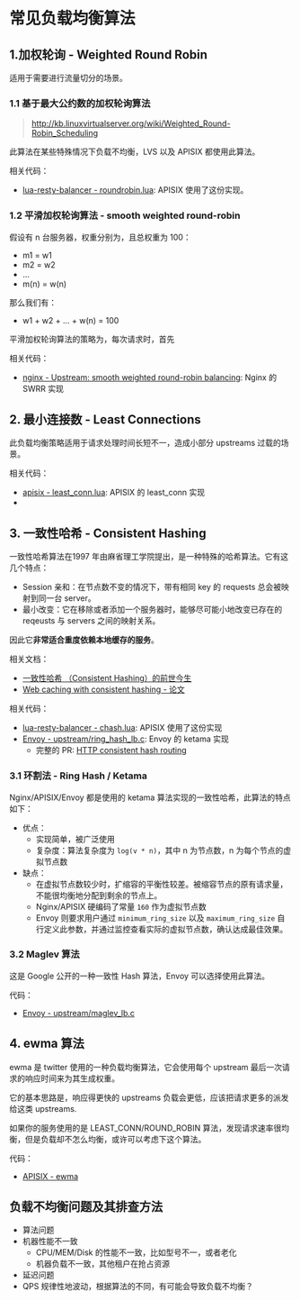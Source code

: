 # 常见负载均衡算法

## 1.加权轮询 - Weighted Round Robin

适用于需要进行流量切分的场景。

### 1.1 基于最大公约数的加权轮询算法

>http://kb.linuxvirtualserver.org/wiki/Weighted_Round-Robin_Scheduling

此算法在某些特殊情况下负载不均衡，LVS 以及 APISIX 都使用此算法。

相关代码：

- [lua-resty-balancer - roundrobin.lua](https://github.com/openresty/lua-resty-balancer/blob/master/lib/resty/roundrobin.lua): APISIX 使用了这份实现。

### 1.2 平滑加权轮询算法 - smooth weighted round-robin

假设有 n 台服务器，权重分别为，且总权重为 100：

- m1 = w1
- m2 = w2
- ...
- m(n) = w(n)

那么我们有：

- w1 + w2 + ... + w(n) = 100

平滑加权轮询算法的策略为，每次请求时，首先

相关代码：

- [nginx - Upstream: smooth weighted round-robin balancing](https://github.com/phusion/nginx/commit/27e94984486058d73157038f7950a0a36ecc6e35): Nginx 的 SWRR 实现


## 2. 最小连接数 - Least Connections

此负载均衡策略适用于请求处理时间长短不一，造成小部分 upstreams 过载的场景。

相关代码：

- [apisix - least_conn.lua](https://github.com/apache/apisix/blob/master/apisix/balancer/least_conn.lua): APISIX 的 least_conn 实现
- 

## 3. 一致性哈希 - Consistent Hashing

一致性哈希算法在1997 年由麻省理工学院提出，是一种特殊的哈希算法。它有这几个特点：

- Session 亲和：在节点数不变的情况下，带有相同 key 的 requests 总会被映射到同一台 server。
- 最小改变：它在移除或者添加一个服务器时，能够尽可能小地改变已存在的 reqeusts 与 servers 之间的映射关系。 

因此它**非常适合重度依赖本地缓存的服务**。

相关文档：

- [一致性哈希 （Consistent Hashing）的前世今生](https://candicexiao.com/consistenthashing/)
- [Web caching with consistent hashing - 论文](https://www.ra.ethz.ch/cdstore/www8/data/2181/pdf/pd1.pdf)

相关代码：

- [lua-resty-balancer - chash.lua](https://github.com/openresty/lua-resty-balancer/blob/master/lib/resty/chash.lua): APISIX 使用了这份实现
- [Envoy - upstream/ring_hash_lb.c](https://github.com/envoyproxy/envoy/blob/v1.20.1/source/common/upstream/ring_hash_lb.cc): Envoy 的 ketama 实现
  - 完整的 PR: [HTTP consistent hash routing](https://github.com/envoyproxy/envoy/pull/496)


### 3.1 环割法 - Ring Hash / Ketama

Nginx/APISIX/Envoy 都是使用的 ketama 算法实现的一致性哈希，此算法的特点如下：

- 优点：
  - 实现简单，被广泛使用
  - 复杂度：算法复杂度为 `log(v * n)`，其中 n 为节点数，n 为每个节点的虚拟节点数
- 缺点：
  - 在虚拟节点数较少时，扩缩容的平衡性较差。被缩容节点的原有请求量，不能很均衡地分配到剩余的节点上。
  - Nginx/APISIX 硬编码了常量 `160` 作为虚拟节点数
  - Envoy 则要求用户通过 `minimum_ring_size` 以及 `maximum_ring_size` 自行定义此参数，并通过监控查看实际的虚拟节点数，确认达成最佳效果。

### 3.2 Maglev 算法

这是 Google 公开的一种一致性 Hash 算法，Envoy 可以选择使用此算法。

代码：

- [Envoy - upstream/maglev_lb.c](https://github.com/envoyproxy/envoy/blob/v1.20.1/source/common/upstream/maglev_lb.cc)


## 4. ewma 算法

ewma 是 twitter 使用的一种负载均衡算法，它会使用每个 upstream 最后一次请求的响应时间来为其生成权重。

它的基本思路是，响应得更快的 upstreams 负载会更低，应该把请求更多的派发给这类 upstreams.

如果你的服务使用的是 LEAST_CONN/ROUND_ROBIN 算法，发现请求速率很均衡，但是负载却不怎么均衡，或许可以考虑下这个算法。

代码：

- [APISIX - ewma](https://github.com/apache/apisix/blob/master/apisix/balancer/ewma.lua)

## 负载不均衡问题及其排查方法

- 算法问题
- 机器性能不一致
  - CPU/MEM/Disk 的性能不一致，比如型号不一，或者老化
  - 机器负载不一致，其他租户在抢占资源
- 延迟问题
- QPS 规律性地波动，根据算法的不同，有可能会导致负载不均衡？
